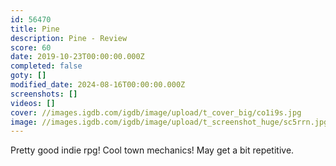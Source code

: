 ```yaml
---
id: 56470
title: Pine
description: Pine - Review
score: 60
date: 2019-10-23T00:00:00.000Z
completed: false
goty: []
modified_date: 2024-08-16T00:00:00.000Z
screenshots: []
videos: []
cover: //images.igdb.com/igdb/image/upload/t_cover_big/co1i9s.jpg
image: //images.igdb.com/igdb/image/upload/t_screenshot_huge/sc5rrn.jpg
---
```

Pretty good indie rpg! Cool town mechanics! May get a bit repetitive.